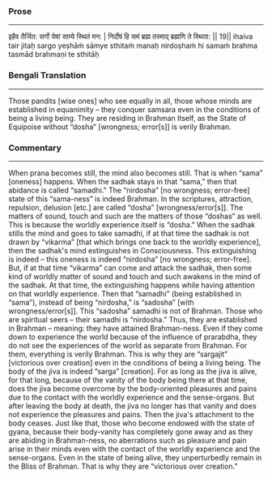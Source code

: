 ### Prose 
 --- 
इहैव तैर्जित: सर्गो येषां साम्ये स्थितं मन: |
निर्दोषं हि समं ब्रह्म तस्माद् ब्रह्मणि ते स्थिता: || 19||
ihaiva tair jitaḥ sargo yeṣhāṁ sāmye sthitaṁ manaḥ
nirdoṣhaṁ hi samaṁ brahma tasmād brahmaṇi te sthitāḥ

### Bengali Translation 
 --- 
Those pandits [wise ones] who see equally in all, those whose minds are established in equanimity – they conquer samsara even in the conditions of being a living being. They are residing in Brahman Itself, as the State of Equipoise without “dosha” [wrongness; error[s]] is verily Brahman.

### Commentary 
 --- 
When prana becomes still, the mind also becomes still. That is when “sama” [oneness] happens. When the sadhak stays in that “sama,” then that abidance is called “samadhi.” The “nirdosha” [no wrongness; error-free] state of this “sama-ness” is indeed Brahman. In the scriptures, attraction, repulsion, delusion [etc.] are called “dosha” [wrongness/error[s]]. The matters of sound, touch and such are the matters of those “doshas” as well. This is because the worldly experience itself is “dosha.” When the sadhak stills the mind and goes to take samadhi, if at that time the sadhak is not drawn by “vikarma” [that which brings one back to the worldly experience], then the sadhak's mind extinguishes in Consciousness. This extinguishing is indeed – this oneness is indeed “nirdosha” [no wrongness; error-free]. But, if at that time “vikarma” can come and attack the sadhak, then some kind of worldly matter of sound and touch and such awakens in the mind of the sadhak. At that time, the extinguishing happens while having attention on that worldly experience. Then that “samadhi” (being established in “sama”), instead of being “nirdosha,” is “sadosha” [with wrongness/error[s]]. This “sadosha” samadhi is not of Brahman. Those who are spiritual seers – their samadhi is “nirdosha.” Thus, they are established in Brahman – meaning: they have attained Brahman-ness. Even if they come down to experience the world because of the influence of prarabdha, they do not see the experiences of the world as separate from Brahman. For them, everything is verily Brahman. This is why they are “sargajit” [victorious over creation] even in the conditions of being a living being. The body of the jiva is indeed “sarga” [creation]. For as long as the jiva is alive, for that long, because of the vanity of the body being there at that time, does the jiva become overcome by the body-oriented pleasures and pains due to the contact with the worldly experience and the sense-organs. But after leaving the body at death, the jiva no longer has that vanity and does not experience the pleasures and pains. Then the jiva's attachment to the body ceases. Just like that, those who become endowed with the state of gyana, because their body-vanity has completely gone away and as they are abiding in Brahman-ness, no aberrations such as pleasure and pain arise in their minds even with the contact of the worldly experience and the sense-organs. Even in the state of being alive, they unperturbedly remain in the Bliss of Brahman. That is why they are “victorious over creation.”
